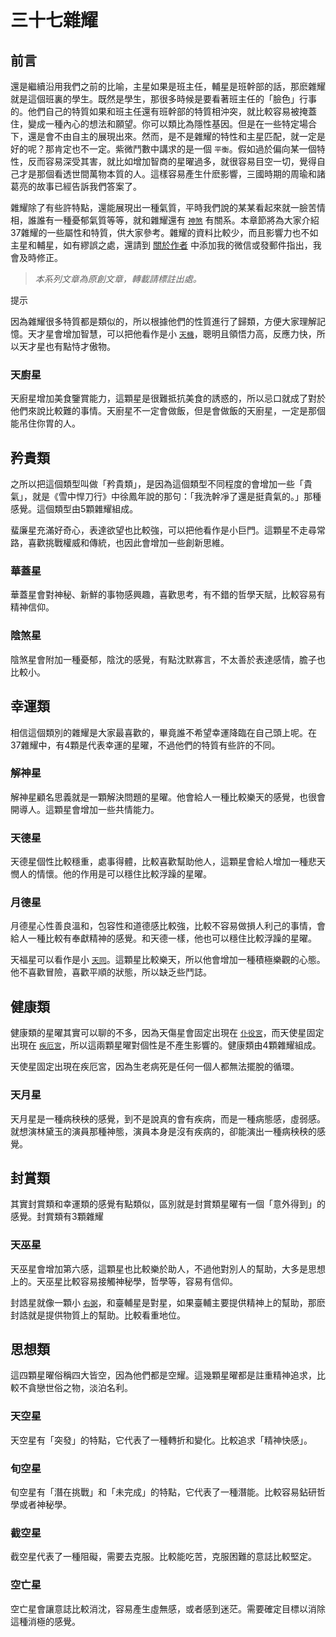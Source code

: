 # 三十七雜耀


## 前言

還是繼續沿用我們之前的比喻，主星如果是班主任，輔星是班幹部的話，那麽雜耀就是這個班裏的學生。既然是學生，那很多時候是要看著班主任的「臉色」行事的。他們自己的特質如果和班主任還有班幹部的特質相沖突，就比較容易被掩蓋住，變成一種內心的想法和願望。你可以類比為隱性基因。但是在一些特定場合下，還是會不由自主的展現出來。然而，是不是雜耀的特性和主星匹配，就一定是好的呢？那肯定也不一定。紫微鬥數中講求的是一個 `平衡`。假如過於偏向某一個特性，反而容易深受其害，就比如增加智商的星曜過多，就很容易目空一切，覺得自己才是那個看透世間萬物本質的人。這樣容易產生什麽影響，三國時期的周瑜和諸葛亮的故事已經告訴我們答案了。

雜耀除了有些許特點，還能展現出一種氣質，平時我們說的某某看起來就一臉苦情相，誰誰有一種憂郁氣質等等，就和雜耀還有 [`神煞`](./dec-star.md) 有關系。本章節將為大家介紹37雜耀的一些屬性和特質，供大家參考。雜耀的資料比較少，而且影響力也不如主星和輔星，如有繆誤之處，還請到 [關於作者](./../about.md) 中添加我的微信或發郵件指出，我會及時修正。

> *本系列文章為原創文章，轉載請標註出處。*

提示

因為雜耀很多特質都是類似的，所以根據他們的性質進行了歸類，方便大家理解記憶。天才星會增加智慧，可以把他看作是小 [`天機`](./major-star.md#天機星)，聰明且領悟力高，反應力快，所以天才星也有點恃才傲物。


### 天廚星

天廚星增加美食鑒賞能力，這顆星是很難抵抗美食的誘惑的，所以忌口就成了對於他們來說比較難的事情。天廚星不一定會做飯，但是會做飯的天廚星，一定是那個能吊住你胃的人。


## 矜貴類

之所以把這個類型叫做「矜貴類」，是因為這個類型不同程度的會增加一些「貴氣」，就是《雪中悍刀行》中徐鳳年說的那句：「我洗幹凈了還是挺貴氣的。」那種感覺。這個類型由5顆雜耀組成。

蜚廉星充滿好奇心，表達欲望也比較強，可以把他看作是小巨門。這顆星不走尋常路，喜歡挑戰權威和傳統，也因此會增加一些創新思維。


### 華蓋星

華蓋星會對神秘、新鮮的事物感興趣，喜歡思考，有不錯的哲學天賦，比較容易有精神信仰。


### 陰煞星

陰煞星會附加一種憂郁，陰沈的感覺，有點沈默寡言，不太善於表達感情，膽子也比較小。


## 幸運類

相信這個類別的雜耀是大家最喜歡的，畢竟誰不希望幸運降臨在自己頭上呢。在37雜耀中，有4顆是代表幸運的星曜，不過他們的特質有些許的不同。


### 解神星

解神星顧名思義就是一顆解決問題的星曜。他會給人一種比較樂天的感覺，也很會開導人。這顆星會增加一些共情能力。


### 天德星

天德星個性比較穩重，處事得體，比較喜歡幫助他人，這顆星會給人增加一種悲天憫人的情懷。他的作用是可以穩住比較浮躁的星曜。


### 月德星

月德星心性善良溫和，包容性和道德感比較強，比較不容易做損人利己的事情，會給人一種比較有奉獻精神的感覺。和天德一樣，他也可以穩住比較浮躁的星曜。

天福星可以看作是小 [`天同`](./major-star.md#天同星)。這顆星比較樂天，所以他會增加一種積極樂觀的心態。他不喜歡冒險，喜歡平順的狀態，所以缺乏些鬥誌。


## 健康類

健康類的星曜其實可以聊的不多，因為天傷星會固定出現在 [`仆役宮`](./palace.md#仆役宮)，而天使星固定出現在 [`疾厄宮`](./palace.md#疾厄宮)，所以這兩顆星曜對個性是不產生影響的。健康類由4顆雜耀組成。

天使星固定出現在疾厄宮，因為生老病死是任何一個人都無法擺脫的循環。


### 天月星

天月星是一種病秧秧的感覺，到不是說真的會有疾病，而是一種病態感，虛弱感。就想演林黛玉的演員那種神態，演員本身是沒有疾病的，卻能演出一種病秧秧的感覺。


## 封賞類

其實封賞類和幸運類的感覺有點類似，區別就是封賞類星曜有一個「意外得到」的感覺。封賞類有3顆雜耀


### 天巫星

天巫星會增加第六感，這顆星也比較樂於助人，不過他對別人的幫助，大多是思想上的。天巫星比較容易接觸神秘學，哲學等，容易有信仰。

封誥星就像一顆小 [`右弼`](./minor-star.md#右弼星)，和臺輔星是對星，如果臺輔主要提供精神上的幫助，那麽封誥就是提供物質上的幫助。比較看重地位。


## 思想類

這四顆星曜俗稱四大皆空，因為他們都是空耀。這幾顆星曜都是註重精神追求，比較不貪戀世俗之物，淡泊名利。


### 天空星

天空星有「突發」的特點，它代表了一種轉折和變化。比較追求「精神快感」。


### 旬空星

旬空星有「潛在挑戰」和「未完成」的特點，它代表了一種潛能。比較容易鉆研哲學或者神秘學。


### 截空星

截空星代表了一種阻礙，需要去克服。比較能吃苦，克服困難的意誌比較堅定。


### 空亡星

空亡星會讓意誌比較消沈，容易產生虛無感，或者感到迷茫。需要確定目標以消除這種消極的感覺。
